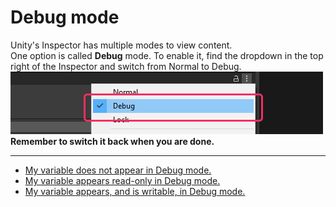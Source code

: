 # Debug mode

Unity's Inspector has multiple modes to view content.  
One option is called **Debug** mode. To enable it, find the dropdown in the top right of the Inspector and switch from Normal to Debug.  
![Inspector Debug mode](inspector-debug-mode.png)  
**Remember to switch it back when you are done.**

---  

- [My variable does not appear in Debug mode.](Serializing%20A%20Field%201.md)
- [My variable appears read-only in Debug mode.](Serializing%20A%20Field%201.md)
- [My variable appears, and is writable, in Debug mode.](Unwanted%20Custom%20Editor.md)
